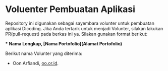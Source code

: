 # Voluenter Pembuatan Aplikasi
Repository ini digunakan sebagai sayembara volunter untuk pembuatan aplikasi Dicoding. Jika Anda tertarik untuk menjadi Volunter, silakan lakukan PR(pull-request) pada berkas ini ya. Silakan gunakan format berikut:

**\* Nama Lengkap, [Nama Portofolio](Alamat Portofolio)**

Berikut nama Volunter yang diterima:
* Oon Arfiandi, [oo.or.id](https://oo.or.id).
